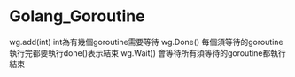 # Golang_Goroutine
wg.add(int)
int為有幾個goroutine需要等待
wg.Done()
每個須等待的goroutine執行完都要執行done()表示結束
wg.Wait()
會等待所有須等待的goroutine都執行結束
